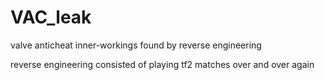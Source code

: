 # VAC_leak
valve anticheat inner-workings found by reverse engineering

reverse engineering consisted of playing tf2 matches over and over again
